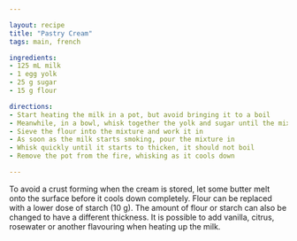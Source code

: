 ```yaml
---

layout: recipe
title: "Pastry Cream"
tags: main, french

ingredients:
- 125 mL milk
- 1 egg yolk
- 25 g sugar
- 15 g flour

directions:
- Start heating the milk in a pot, but avoid bringing it to a boil
- Meanwhile, in a bowl, whisk together the yolk and sugar until the mixture starts to whiten
- Sieve the flour into the mixture and work it in
- As soon as the milk starts smoking, pour the mixture in
- Whisk quickly until it starts to thicken, it should not boil
- Remove the pot from the fire, whisking as it cools down

---
```


To avoid a crust forming when the cream is stored, let some butter melt onto the surface before it cools down completely.
Flour can be replaced with a lower dose of starch (10 g). The amount of flour or starch can also be changed to have a different thickness.
It is possible to add vanilla, citrus, rosewater or another flavouring when heating up the milk.
